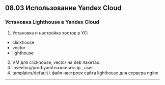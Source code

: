 ## 08.03 Использование Yandex Cloud 

### Установка Lighthouse в Yandex Cloud
1.  Установка и настройка хостов в YC:
  - clickhouse
  - vector
  - lighthouse
2. VM для  clickhouse,  vector  на deb пакетах.
3.  inventory/prod.yaml  назначить  ip , user
4. tamplates/default.t файл настроек сайта lighthouse для сервера nginx

---
